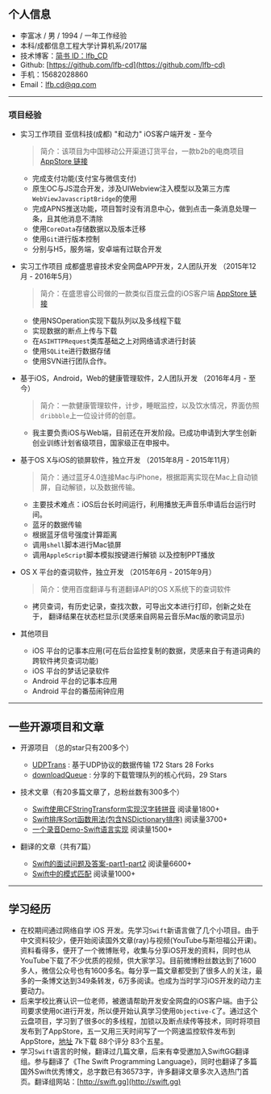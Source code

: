 ## 个人信息

 - 李富冰 / 男 / 1994 / 一年工作经验
 - 本科/成都信息工程大学计算机系/2017届 
 - 技术博客：[简书 ID：lfb_CD](http://www.jianshu.com/users/e78a977ccaeb/latest_articles)
 - Github: [https://github.com/lfb-cd](https://github.com/lfb-cd)
 - 手机：15682028860
 - Email：lfb.cd@qq.com

---

### 项目经验

- 实习工作项目 亚信科技(成都) "和动力" iOS客户端开发 - 至今
	>简介：该项目为中国移动公开渠道订货平台，一款b2b的电商项目 [AppStore 链接](https://itunes.apple.com/cn/app/he-dong-li/id1114748977?mt=8)

	- 完成支付功能(支付宝与微信支付)
	- 原生OC与JS混合开发，涉及UIWebview注入模型以及第三方库 `WebViewJavascriptBridge`的使用
	- 完成APNS推送功能，项目暂时没有消息中心，做到点击一条消息处理一条，且其他消息不清除
	- 使用`CoreData`存储数据以及版本迁移
	- 使用`Git`进行版本控制
	- 分别与H5，服务端，安卓端有过联合开发

- 实习工作项目 成都盛思睿技术安全网盘APP开发，2人团队开发 （2015年12月 - 2016年5月）
	>简介：在盛思睿公司做的一款类似百度云盘的iOS客户端 [AppStore 链接](https://appsto.re/cn/nnSEbb.i)

	- 使用NSOperation实现下载队列以及多线程下载
	- 实现数据的断点上传与下载
	- 在`ASIHTTPRequest`类库基础之上对网络请求进行封装
	- 使用`SQLite`进行数据存储
	- 使用SVN进行团队合作。
 
- 基于iOS，Android，Web的健康管理软件，2人团队开发 （2016年4月 - 至今）
	>简介：一款健康管理软件，计步，睡眠监控，以及饮水情况，界面仿照`dribbble`上一位设计师的创意。
	- 我主要负责iOS与Web端，目前还在开发阶段。已成功申请到大学生创新创业训练计划省级项目，国家级正在申报中。


- 基于OS X与iOS的锁屏软件，独立开发 （2015年8月 - 2015年11月）
	>简介：通过蓝牙4.0连接Mac与iPhone，根据距离实现在Mac上自动锁屏，自动解锁，以及数据传输。
	- 主要技术难点：iOS后台长时间运行，利用播放无声音乐申请后台运行时间。
	- 蓝牙的数据传输
	- 根据蓝牙信号强度计算距离
	- 调用`shell`脚本进行Mac锁屏
	- 调用`AppleScript`脚本模拟按键进行解锁 以及控制PPT播放

- OS X 平台的查词软件，独立开发 （2015年6月 - 2015年9月）
	>简介：使用百度翻译与有道翻译API的OS X系统下的查词软件
	- 拷贝查词，有历史记录，查找次数，可导出文本进行打印，创新之处在于， 翻译结果在状态栏显示(灵感来自网易云音乐Mac版的歌词显示)
	
- 其他项目
	- iOS 平台的记事本应用(可在后台监控复制的数据，灵感来自于有道词典的跨软件拷贝查词功能)
	- iOS 平台的梦话记录软件
	- Android 平台的记事本应用 
	- Android 平台的番茄闹钟应用

---

## 一些开源项目和文章
- 开源项目 （总的star只有200多个）
	 - [UDPTrans](https://github.com/lfb-cd/UDPTrans-OC) : 基于UDP协议的数据传输 172 Stars 28 Forks
	 - [downloadQueue](https://github.com/lfb-cd/downloadQueue) : 分享的下载管理队列的核心代码，29 Stars

- 技术文章（有20多篇文章了，总粉丝数有300多个）
	- [Swift使用CFStringTransform实现汉字转拼音](http://www.jianshu.com/p/a6c000b65a93) 阅读量1800+
	- [Swift排序Sort函数用法(包含NSDictionary排序)](http://www.jianshu.com/p/ad71c94e7bc6) 阅读量3700+
	- [一个录音Demo-Swift语言实现](http://www.jianshu.com/p/f0b88355d7cb) 阅读量1500+


- 翻译的文章（共有7篇）
	- [Swift的面试问题及答案-part1](http://www.jianshu.com/p/e98d7dc625ff)[-part2](http://www.jianshu.com/p/0b9bdffc2523) 阅读量6600+
	- [Swift中的模式匹配](http://swift.gg/2015/10/16/swift-pattern-matching/) 阅读量1000+

---

## 学习经历
- 在校期间通过网络自学 iOS 开发。先学习`Swift`新语言做了几个小项目。由于中文资料较少，便开始阅读国外文章(ray)与视频(YouTube与斯坦福公开课)。资料看得多，便开了一个微博账号，收集与分享iOS开发的资料，同时也从YouTube下载了不少优质的视频，供大家学习。目前微博粉丝数达到了1600多人，微信公众号也有1600多名。每分享一篇文章都受到了很多人的关注，最多的一条博文达到349条转发，6万多阅读。也成为当时学习iOS开发的动力主要动力。
- 后来学校比赛认识一位老师，被邀请帮助开发安全网盘的iOS客户端。由于公司要求使用`OC`进行开发，所以便开始认真学习使用`Objective-C`了。通过这个云盘项目，学习到了很多`OC`的多线程，加锁以及断点续传等技术，同时将项目发布到了AppStore，五一又用三天时间写了一个网速监控软件发布到AppStore，[地址](https://itunes.apple.com/us/developer/sheng-si-rui-xin-xi-ji-shu/id1098564428) 7k下载 88个评分 83个五星。
- 学习`Swift`语言的时候，翻译过几篇文章，后来有幸受邀加入SwiftGG翻译组。参与翻译了《The Swift Programming Language》，同时也翻译了多篇国外Swift优秀博文，总字数已有36573字，许多翻译文章多次入选热门首页。翻译组网站：[http://swift.gg](http://swift.gg)

